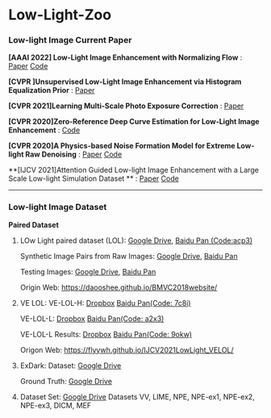 # Low-Light-Zoo


### Low-light Image Current Paper

**[AAAI 2022] Low-Light Image Enhancement with Normalizing Flow** : [Paper](https://arxiv.org/pdf/2109.05923.pdf) [Code](https://github.com/wyf0912/LLFlow)

**[CVPR ]Unsupervised Low-Light Image Enhancement via Histogram Equalization Prior** : [Paper](https://arxiv.org/abs/2112.01766)

**[CVPR 2021]Learning Multi-Scale Photo Exposure Correction** : [Paper](http://openaccess.thecvf.com//content/CVPR2021/papers/Afifi_Learning_Multi-Scale_Photo_Exposure_Correction_CVPR_2021_paper.pdf) 

**[CVPR 2020]Zero-Reference Deep Curve Estimation for Low-Light Image Enhancement** : [Code](https://github.com/Li-Chongyi/Zero-DCE)

**[CVPR 2020]A Physics-based Noise Formation Model for Extreme Low-light Raw Denoising** : [Paper](http://openaccess.thecvf.com/content_CVPR_2020/papers/Wei_A_Physics-Based_Noise_Formation_Model_for_Extreme_Low-Light_Raw_Denoising_CVPR_2020_paper.pdf) [Code](https://github.com/Vandermode/NoiseModel)

**[IJCV 2021]Attention Guided Low-light Image Enhancement with a Large Scale Low-light Simulation Dataset ** : [Paper](https://arxiv.org/pdf/1908.00682v3.pdf) [Code](https://github.com/yu-li/AGLLNet)


---

### Low-light Image Dataset

**Paired Dataset**
1. LOw Light paired dataset (LOL): 
   [Google Drive](https://drive.google.com/open?id=157bjO1_cFuSd0HWDUuAmcHRJDVyWpOxB), 
   [Baidu Pan (Code:acp3)](https://pan.baidu.com/s/1ABMrDjBTeHIJGlOFIeP1IQ)  

   Synthetic Image Pairs from Raw Images: [Google Drive](https://drive.google.com/open?id=1G6fi9Kiu7CDnW2Sh7UQ5ikvScRv8Q14F), 
   [Baidu Pan](https://pan.baidu.com/s/1drsMAkRMlwd9vObAM_9Iog)
   
   Testing Images: [Google Drive](https://drive.google.com/open?id=1OvHuzPBZRBMDWV5AKI-TtIxPCYY8EW70), 
   [Baidu Pan](https://pan.baidu.com/s/1G2qg3oS12MmP8_dFlVRRug)
   
   Origin Web: https://daooshee.github.io/BMVC2018website/


2. VE LOL: 
   VE-LOL-H: [Dropbox](https://www.dropbox.com/s/yxod21zouvrqhpk/VE-LOL-H.zip?dl=0) 
   [Baidu Pan(Code: 7c8i)](https://pan.baidu.com/s/12UTjDNOsALUyMzm0rbpQ8Q) 
   
   VE-LOL-L: [Dropbox](https://www.dropbox.com/s/vfft7a8d370gnh7/VE-LOL-L.zip?dl=0)
   [Baidu Pan(Code: a2x3)](https://pan.baidu.com/s/1JqPho8k9Q3G_BmpEdtxyBQ)
   
   VE-LOL-L Results: [Dropbox](https://www.dropbox.com/s/308dxl4yikc3t8k/VE-LOL-L-Results.zip?dl=0) 
   [Baidu Pan(Code: 9okw)](https://pan.baidu.com/s/1Q07WG8w0IkBAawYfHkYiHQ)
   
   Origon Web: https://flyywh.github.io/IJCV2021LowLight_VELOL/


3. ExDark:
   Dataset: [Google Drive](https://drive.google.com/file/d/1GZqHFzTLDI-1rcOctHdf-c16VgagWocd/view?usp=sharing)
   
   Ground Truth: [Google Drive](https://drive.google.com/file/d/1goqzN0Eg7YqClZfP3cQ9QjENFrEhildz/view?usp=sharing)
   
4. Dataset Set: [Google Drive](https://drive.google.com/drive/folders/0B_FjaR958nw_djVQanJqeEhUM1k?usp=sharing)
   Datasets VV, LIME, NPE, NPE-ex1, NPE-ex2, NPE-ex3, DICM, MEF
